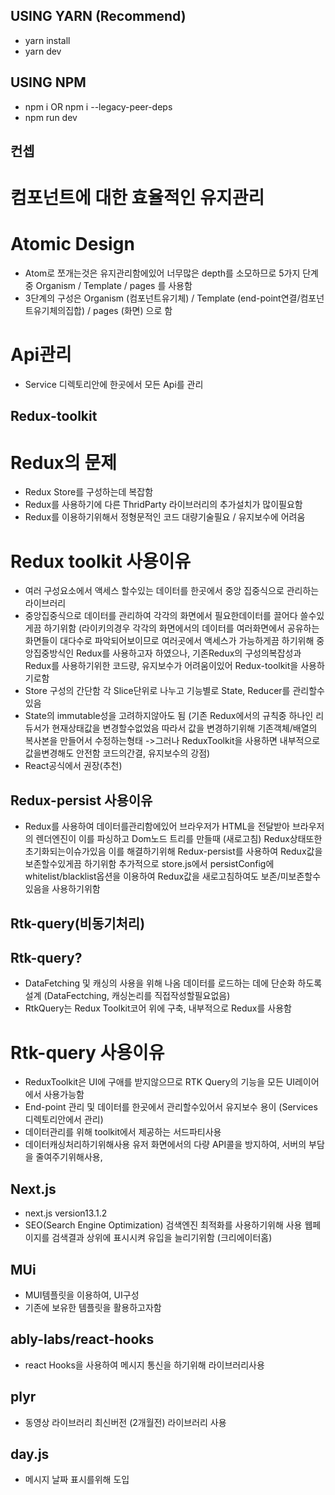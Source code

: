 ## USING YARN (Recommend)

- yarn install
- yarn dev

## USING NPM

- npm i OR npm i --legacy-peer-deps
- npm run dev

## 컨셉

# 컴포넌트에 대한 효율적인 유지관리

# Atomic Design

- Atom로 쪼개는것은 유지관리함에있어 너무많은 depth를 소모하므로 5가지 단계중 Organism / Template / pages 를 사용함
- 3단계의 구성은 Organism (컴포넌트유기체) / Template (end-point연결/컴포넌트유기체의집합) / pages (화면) 으로 함

# Api관리

- Service 디렉토리안에 한곳에서 모든 Api를 관리

## Redux-toolkit

# Redux의 문제

- Redux Store를 구성하는데 복잡함
- Redux를 사용하기에 다른 ThridParty 라이브러리의 추가설치가 많이필요함
- Redux를 이용하기위해서 정형문적인 코드 대량기술필요 / 유지보수에 어려움

# Redux toolkit 사용이유

- 여러 구성요소에서 액세스 할수있는 데이터를 한곳에서 중앙 집중식으로 관리하는 라이브러리
- 중앙집중식으로 데이터를 관리하여 각각의 화면에서 필요한데이터를 끌어다 쓸수있게끔 하기위함
  (라이키의경우 각각의 화면에서의 데이터를 여러화면에서 공유하는 화면들이 대다수로 파악되어보이므로 여러곳에서 액세스가 가능하게끔 하기위해
  중앙집중방식인 Redux를 사용하고자 하였으나, 기존Redux의 구성의복잡성과 Redux를 사용하기위한 코드량, 유지보수가 어려움이있어 Redux-toolkit을 사용하기로함
- Store 구성의 간단함
  각 Slice단위로 나누고 기능별로 State, Reducer를 관리할수있음
- State의 immutable성을 고려하지않아도 됨
  (기존 Redux에서의 규칙중 하나인 리듀서가 현재상태값을 변경할수없었음 따라서 값을 변경하기위해 기존객체/배열의 복사본을 만들어서 수정하는형태
  ->그러나 ReduxToolkit을 사용하면 내부적으로 값을변경해도 안전함 코드의간결, 유지보수의 강점)
- React공식에서 권장(추천)

## Redux-persist 사용이유

- Redux를 사용하여 데이터를관리함에있어 브라우저가 HTML을 전달받아 브라우저의 렌더엔진이 이를 파싱하고 Dom노드 트리를 만들때 (새로고침)
  Redux상태또한 초기화되는이슈가있음 이를 해결하기위해 Redux-persist를 사용하여 Redux값을 보존할수있게끔 하기위함
  추가적으로 store.js에서 persistConfig에 whitelist/blacklist옵션을 이용하여 Redux값을 새로고침하여도 보존/미보존할수있음을 사용하기위함

## Rtk-query(비동기처리)

## Rtk-query?

- DataFetching 및 캐싱의 사용을 위해 나옴
  데이터를 로드하는 데에 단순화 하도록 설계 (DataFectching, 캐싱논리를 직접작성할필요없음)
- RtkQuery는 Redux Toolkit코어 위에 구축, 내부적으로 Redux를 사용함

# Rtk-query 사용이유

- ReduxToolkit은 UI에 구애를 받지않으므로 RTK Query의 기능을 모든 UI레이어에서 사용가능함
- End-point 관리 및 데이터를 한곳에서 관리할수있어서 유지보수 용이
  (Services디렉토리안에서 관리)
- 데이터관리를 위해 toolkit에서 제공하는 서드파티사용
- 데이터캐싱처리하기위해사용
  유저 화면에서의 다량 API콜을 방지하여, 서버의 부담을 줄여주기위해사용,

## Next.js

- next.js version13.1.2
- SEO(Search Engine Optimization) 검색엔진 최적화를 사용하기위해 사용
  웹페이지를 검색결과 상위에 표시시켜 유입을 늘리기위함 (크리에이터홈)

## MUi

- MUI템플릿을 이용하여, UI구성
- 기존에 보유한 템플릿을 활용하고자함

## ably-labs/react-hooks

- react Hooks을 사용하여 메시지 통신을 하기위해 라이브러리사용

## plyr

- 동영상 라이브러리 최신버전 (2개월전) 라이브러리 사용

## day.js

- 메시지 날짜 표시를위해 도입
